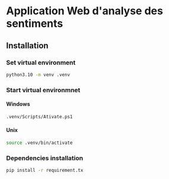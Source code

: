# Application Web d'analyse des sentiments
## Installation
### Set virtual environment 
```bash
python3.10 -m venv .venv
```

### Start virtual environmnet 
#### Windows 
```bash
.venv/Scripts/Ativate.ps1
```

#### Unix 
```bash
source .venv/bin/activate
```
### Dependencies installation 
```bash
pip install -r requirement.tx
```


